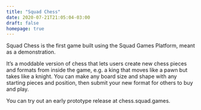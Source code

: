 ```yaml
---
title: "Squad Chess"
date: 2020-07-21T21:05:04-03:00
draft: false
homepage: true
---
```


Squad Chess is the first game built using the Squad Games Platform,
meant as a demonstration.

It’s a moddable version of chess that lets users create new chess
pieces and formats from inside the game, e.g. a king that moves like a
pawn but takes like a knight. You can make any board size and shape
with any starting pieces and position, then submit your new format for
others to buy and play.

You can try out an early prototype release at chess.squad.games.



